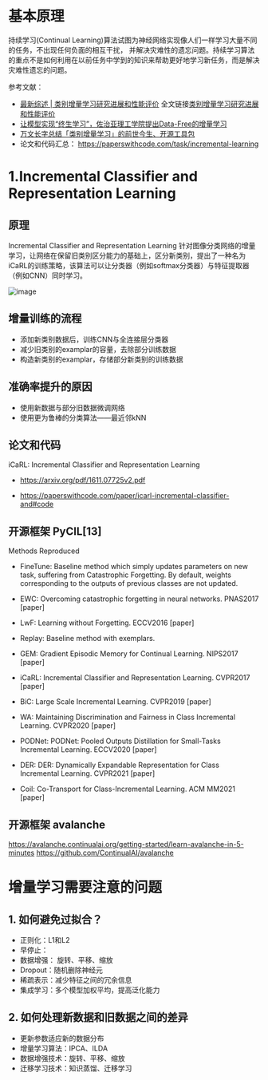 # 基本原理
持续学习(Continual Learning)算法试图为神经网络实现像人们一样学习大量不同的任务，不出现任何负面的相互干扰， 并解决灾难性的遗忘问题。持续学习算法的重点不是如何利用在以前任务中学到的知识来帮助更好地学习新任务，而是解决灾难性遗忘的问题。

参考文献：
* [最新综述 | 类别增量学习研究进展和性能评价](https://www.zhuanzhi.ai/vip/cf8a64587dc628dab1cca6945b98a751) 全文链接[类别增量学习研究进展和性能评价](https://github.com/bettermorn/IAICourse/blob/main/refermaterials/papers/%E7%B1%BB%E5%88%AB%E5%A2%9E%E9%87%8F%E5%AD%A6%E4%B9%A0%E7%A0%94%E7%A9%B6%E8%BF%9B%E5%B1%95%E5%92%8C%E6%80%A7%E8%83%BD%E8%AF%84%E4%BB%B7.pdf)
* [让模型实现“终生学习”，佐治亚理工学院提出Data-Free的增量学习](https://mp.weixin.qq.com/s/Fm9ufPD6rzL2VzaqpdFpjg)
* [万文长字总结「类别增量学习」的前世今生、开源工具包](https://mp.weixin.qq.com/s/A472p7XGZMhAMAR2wyHZJw)
* 论文和代码汇总：
https://paperswithcode.com/task/incremental-learning

# 1.Incremental Classifier and Representation Learning
## 原理
Incremental Classifier and Representation Learning
针对图像分类网络的增量学习，让网络在保留旧类别区分能力的基础上，区分新类别，提出了一种名为iCaRL的训练策略，该算法可以让分类器（例如softmax分类器）与特征提取器（例如CNN）同时学习。

![image](https://user-images.githubusercontent.com/568965/232740779-58158fb8-ddf3-4e9d-938b-2785c3ec9873.png)
## 增量训练的流程
* 添加新类别数据后，训练CNN与全连接层分类器
* 减少旧类别的examplar的容量，去除部分训练数据
* 构造新类别的examplar，存储部分新类别的训练数据

## 准确率提升的原因
* 使用新数据与部分旧数据微调网络
* 使用更为鲁棒的分类算法——最近邻kNN

## 论文和代码
iCaRL: Incremental Classifier and Representation Learning
* https://arxiv.org/pdf/1611.07725v2.pdf

* https://paperswithcode.com/paper/icarl-incremental-classifier-and#code
##  开源框架 PyCIL[13]
Methods Reproduced
* FineTune: Baseline method which simply updates parameters on new task, suffering from Catastrophic Forgetting. By default, weights corresponding to the outputs of previous classes are not updated.

* EWC: Overcoming catastrophic forgetting in neural networks. PNAS2017 [paper]

* LwF: Learning without Forgetting. ECCV2016 [paper]

* Replay: Baseline method with exemplars.

* GEM: Gradient Episodic Memory for Continual Learning. NIPS2017 [paper]

* iCaRL: Incremental Classifier and Representation Learning. CVPR2017 [paper]

* BiC: Large Scale Incremental Learning. CVPR2019 [paper]

* WA: Maintaining Discrimination and Fairness in Class Incremental Learning. CVPR2020 [paper]

* PODNet: PODNet: Pooled Outputs Distillation for Small-Tasks Incremental Learning. ECCV2020 [paper]

* DER: DER: Dynamically Expandable Representation for Class Incremental Learning. CVPR2021 [paper]

* Coil: Co-Transport for Class-Incremental Learning. ACM MM2021 [paper]
 
##  开源框架 avalanche
https://avalanche.continualai.org/getting-started/learn-avalanche-in-5-minutes
https://github.com/ContinualAI/avalanche
# 增量学习需要注意的问题
## 1. 如何避免过拟合？
* 正则化：L1和L2
* 早停止：
* 数据增强： 旋转、平移、缩放
* Dropout：随机删除神经元
* 稀疏表示：减少特征之间的冗余信息
* 集成学习：多个模型加权平均，提高泛化能力
## 2. 如何处理新数据和旧数据之间的差异
* 更新参数适应新的数据分布
* 增量学习算法：IPCA、ILDA
* 数据增强技术：旋转、平移、缩放
* 迁移学习技术：知识蒸馏、迁移学习
